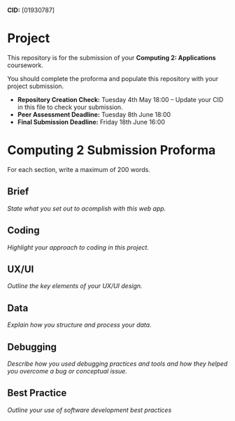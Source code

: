 **CID:** [01930787]

# Project
This repository is for the submission of your **Computing 2: Applications** coursework.

You should complete the proforma and populate this repository with your project submission.

* **Repository Creation Check:** Tuesday 4th May 18:00 – Update your CID in this file to check your submission.
* **Peer Assessment Deadline:** Tuesday 8th June 18:00
* **Final Submission Deadline:** Friday 18th June 16:00

# Computing 2 Submission Proforma

For each section, write a maximum of 200 words.

## Brief
*State what you set out to acomplish with this web app.*

## Coding
*Highlight your approach to coding in this project.*

## UX/UI
*Outline the key elements of your UX/UI design.*

## Data
*Explain how you structure and process your data.*

## Debugging
*Describe how you used debugging practices and tools and how they helped you overcome a bug or conceptual issue.*

## Best Practice
*Outline your use of software development best practices*
